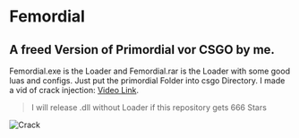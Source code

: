 # Femordial
## A freed Version of Primordial vor CSGO by me.
Femordial.exe is the Loader and Femordial.rar is the Loader with some good luas and configs. Just put the primordial Folder into csgo Directory. I made a vid of crack injection: [Video Link](https://www.youtube.com/watch?v=h9iu4jhTaKI). 

> I will release .dll without Loader if this repository gets 666 Stars

![Crack](https://taz.de/picture/6797127/948/Crack-Drogensucht-Protokoll-1.jpeg)
